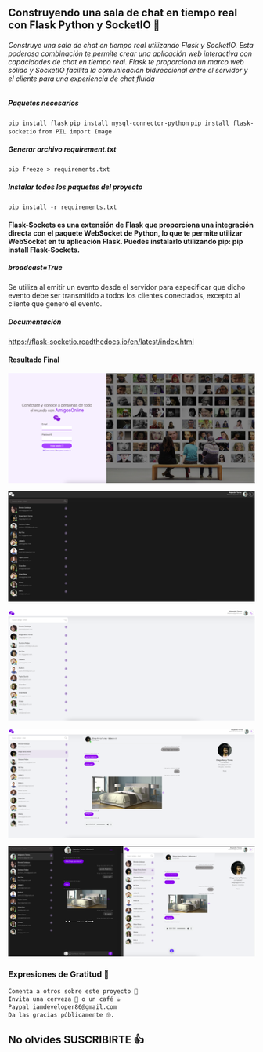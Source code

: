 ## Construyendo una sala de chat en tiempo real con Flask Python y SocketIO 🐍

###### Construye una sala de chat en tiempo real utilizando Flask y SocketIO. Esta poderosa combinación te permite crear una aplicación web interactiva con capacidades de chat en tiempo real. Flask te proporciona un marco web sólido y SocketIO facilita la comunicación bidireccional entre el servidor y el cliente para una experiencia de chat fluida

##### Paquetes necesarios

`pip install flask`
`pip install mysql-connector-python`
`pip install flask-socketio`
`from PIL import Image`

##### Generar archivo requirement.txt

`pip freeze > requirements.txt`

##### Instalar todos los paquetes del proyecto

`pip install -r requirements.txt`

#### Flask-Sockets es una extensión de Flask que proporciona una integración directa con el paquete WebSocket de Python, lo que te permite utilizar WebSocket en tu aplicación Flask. Puedes instalarlo utilizando pip: pip install Flask-Sockets.

##### broadcast=True

Se utiliza al emitir un evento desde el servidor para especificar
que dicho evento debe ser transmitido a todos los clientes conectados,
excepto al cliente que generó el evento.

##### Documentación

https://flask-socketio.readthedocs.io/en/latest/index.html

#### Resultado Final

![](https://raw.githubusercontent.com/urian121/imagenes-proyectos-github/master/login_amigos_online_sala_de_chat.png)

![](https://raw.githubusercontent.com/urian121/imagenes-proyectos-github/master/home_sala_de_chat_urian_viera.png)

![](https://raw.githubusercontent.com/urian121/imagenes-proyectos-github/master/sala_chat_amigosonline-urian_home.png)

![](https://raw.githubusercontent.com/urian121/imagenes-proyectos-github/master/amigos_online_chat.png)

![](https://raw.githubusercontent.com/urian121/imagenes-proyectos-github/master/sala_chat_amigos_onlinee.png)

### Expresiones de Gratitud 🎁

    Comenta a otros sobre este proyecto 📢
    Invita una cerveza 🍺 o un café ☕
    Paypal iamdeveloper86@gmail.com
    Da las gracias públicamente 🤓.

## No olvides SUSCRIBIRTE 👍
